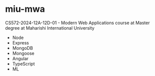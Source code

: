 # miu-mwa
CS572-2024-12A-12D-01 - Modern Web Applications course at Master degree at Maharishi International University

- Node
- Express
- MongoDB
- Mongoose
- Angular
- TypeScript
- ML
